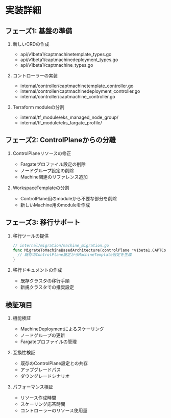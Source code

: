# 実装詳細

## フェーズ1: 基盤の準備

1. 新しいCRDの作成
   - api/v1beta1/captmachinetemplate_types.go
   - api/v1beta1/captmachinedeployment_types.go
   - api/v1beta1/captmachine_types.go

2. コントローラーの実装
   - internal/controller/captmachinetemplate_controller.go
   - internal/controller/captmachinedeployment_controller.go
   - internal/controller/captmachine_controller.go

3. Terraform moduleの分割
   - internal/tf_module/eks_managed_node_group/
   - internal/tf_module/eks_fargate_profile/

## フェーズ2: ControlPlaneからの分離

1. ControlPlaneリソースの修正
   - Fargateプロファイル設定の削除
   - ノードグループ設定の削除
   - Machine関連のリファレンス追加

2. WorkspaceTemplateの分割
   - ControlPlane用のmoduleから不要な部分を削除
   - 新しいMachine用のmoduleを作成

## フェーズ3: 移行サポート

1. 移行ツールの提供
   ```go
   // internal/migration/machine_migration.go
   func MigrateToMachineBasedArchitecture(controlPlane *v1beta1.CAPTControlPlane) (*v1beta1.CAPTMachineTemplate, error) {
     // 既存のControlPlane設定からMachineTemplate設定を生成
   }
   ```

2. 移行ドキュメントの作成
   - 既存クラスタの移行手順
   - 新規クラスタでの推奨設定

## 検証項目

1. 機能検証
   - MachineDeploymentによるスケーリング
   - ノードグループの更新
   - Fargateプロファイルの管理

2. 互換性検証
   - 既存のControlPlane設定との共存
   - アップグレードパス
   - ダウングレードシナリオ

3. パフォーマンス検証
   - リソース作成時間
   - スケーリング応答時間
   - コントローラーのリソース使用量
